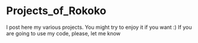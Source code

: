 # Projects_of_Rokoko
I post here my various projects. You might try to enjoy it if you want :)
If you are going to use my code, please, let me know
